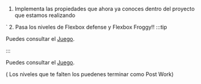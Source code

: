 

1. Implementa las propiedades que ahora ya conoces dentro del proyecto que estamos realizando 


`
2. Pasa  los niveles de Flexbox defense  y Flexbox Froggy!!
:::tip


Puedes consultar el [Juego](http://www.flexboxdefense.com/).

:::

Puedes consultar el [Juego](https://flexboxfroggy.com/).


 
( Los niveles que te falten los puedenes terminar como Post Work)

